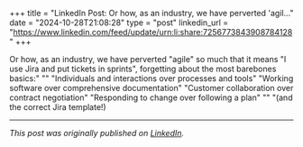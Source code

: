 +++
title = "LinkedIn Post: Or how, as an industry, we have perverted 'agil..."
date = "2024-10-28T21:08:28"
type = "post"
linkedin_url = "https://www.linkedin.com/feed/update/urn:li:share:7256773843908784128"
+++

Or how, as an industry, we have perverted "agile" so much that it means "I use Jira and put tickets in sprints", forgetting about the most barebones basics:"
""
"Individuals and interactions over processes and tools"
"Working software over comprehensive documentation"
"Customer collaboration over contract negotiation"
"Responding to change over following a plan"
""
"(and the correct Jira template!)

---

*This post was originally published on [LinkedIn](https://www.linkedin.com/in/adrianmoreno/recent-activity/all/).*